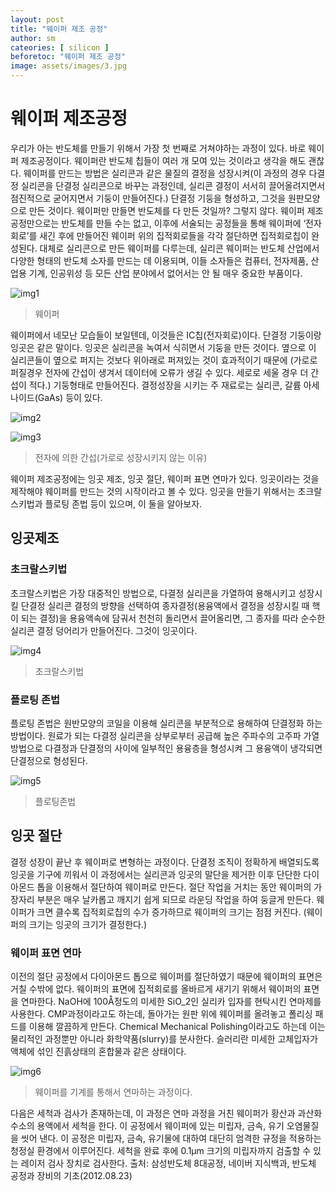 ```yaml
---
layout: post
title: "웨이퍼 제조 공정"
author: sm
cateories: [ silicon ]
beforetoc: "웨이퍼 제조 공정"
image: assets/images/3.jpg
---
```

# 웨이퍼 제조공정
우리가 아는 반도체를 만들기 위해서 가장 첫 번째로 거쳐야하는 과정이 있다. 바로 웨이퍼 제조공정이다. 웨이퍼란 반도체 칩들이 여러 개 모여 있는 것이라고 생각을 해도 괜찮다. 웨이퍼를 만드는 방법은 실리콘과 같은 물질의 결정을 성장시켜(이 과정의 경우 다결정 실리콘을 단결정 실리콘으로 바꾸는 과정인데, 실리콘 결정이 서서히 끌어올려지면서 점진적으로 굳어지면서 기둥이 만들어진다.) 단결정 기둥을 형성하고, 그것을 원판모양으로 만든 것이다. 웨이퍼만 만들면 반도체를 다 만든 것일까? 그렇지 않다. 웨이퍼 제조공정만으로는 반도체를 만들 수는 없고, 이후에 서술되는 공정들을 통해 웨이퍼에 ‘전자회로’를 새긴 후에 만들어진 웨이퍼 위의 집적회로들을 각각 절단하면 집적회로칩이 완성된다. 대체로 실리콘으로 만든 웨이퍼를 다루는데, 실리콘 웨이퍼는 반도체 산업에서 다양한 형태의 반도체 소자를 만드는 데 이용되며, 이들 소자들은 컴퓨터, 전자제품, 산업용 기계, 인공위성 등 모든 산업 분야에서 없어서는 안 될 매우 중요한 부품이다.

![img1](/images/sm_1/sm1)
> 웨이퍼

웨이퍼에서 네모난 모습들이 보일텐데, 이것들은 IC칩(전자회로)이다.
단결정 기둥이랑 잉곳은 같은 말이다. 잉곳은 실리콘을 녹여서 식히면서 기둥을 만든 것이다. 옆으로 이 실리콘들이 옆으로 퍼지는 것보다 위아래로 퍼져있는 것이 효과적이기 때문에 (가로로 퍼질경우 전자에 간섭이 생겨서 데이터에 오류가 생길 수 있다. 세로로 세울 경우 더 간섭이 적다.) 기둥형태로 만들어진다. 결정성장을 시키는 주 재료로는 실리콘, 갈륨 아세나이드(GaAs) 등이 있다. 



![img2](/images/sm_1/sm2.png)



![img3](/images/sm_1/sm3.jpg)
> 전자에 의한 간섭(가로로 성장시키지 않는 이유)
	

웨이퍼 제조공정에는 잉곳 제조, 잉곳 절단, 웨이퍼 표면 연마가 있다.
잉곳이라는 것을 제작해야 웨이퍼를 만드는 것의 시작이라고 볼 수 있다. 잉곳을 만들기 위해서는 초크랄스키법과 플로팅 존법 등이 있으며, 이 둘을 알아보자.
## 잉곳제조

### 초크랄스키법
초크랄스키법은 가장 대중적인 방법으로, 다결정 실리콘을 가열하여 용해시키고 성장시킬 단결정 실리콘 결정의 방향을 선택하여 종자결정(용융액에서 결정을 성장시킬 때 핵이 되는 결정)을 용융액속에 담궈서 천천히 돌리면서 끌어올리면, 그 종자를 따라 순수한 실리콘 결정 덩어리가 만들어진다. 그것이 잉곳이다. 


![img4](/images/sm_1/sm4.jpg)
> 초크랄스키법

### 플로팅 존법
플로팅 존법은 원반모양의 코일을 이용해 실리콘을 부분적으로 용해하여 단결정화 하는 방법이다. 원료가 되는 다결정 실리콘을 상부로부터 공급해 높은 주파수의 고주파 가열 방법으로 다결정과 단결정의 사이에 일부적인 용융층을 형성시켜 그 용융액이 냉각되면 단결정으로 형성된다.
 
![img5](/images/sm_1/sm5.jpg)
> 플로팅존법

## 잉곳 절단

결정 성장이 끝난 후 웨이퍼로 변형하는 과정이다. 단결정 조직이 정확하게 배열되도록 잉곳을 기구에 끼워서 이 과정에서는 실리콘과 잉곳의 말단을 제거한 이후 단단한 다이아몬드 톱을 이용해서 절단하여 웨이퍼로 만든다. 절단 작업을 거치는 동안 웨이퍼의 가장자리 부분은 매우 날카롭고 깨지기 쉽게 되므로 라운딩 작업을 하여 둥글게 만든다. 웨이퍼가 크면 클수록 집적회로칩의 수가 증가하므로 웨이퍼의 크기는 점점 커진다. (웨이퍼의 크기는 잉곳의 크기가 결정한다.)

###  웨이퍼 표면 연마	

이전의 절단 공정에서 다이아몬드 톱으로 웨이퍼를 절단하였기 때문에 웨이퍼의 표면은 거칠 수밖에 없다. 웨이퍼의 표면에 집적회로를 올바르게 새기기 위해서 웨이퍼의 표면을 연마한다. NaOH에 100Å정도의 미세한 SiO_2인 실리카 입자를 현탁시킨 연마제를 사용한다. CMP과정이라고도 하는데, 돌아가는 원판 위에 웨이퍼를 올려놓고 폴리싱 패드를 이용해 깔끔하게 만든다. Chemical Mechanical Polishing이라고도 하는데 이는 물리적인 과정뿐만 아니라 화학약품(slurry)를 분사한다. 슬러리란 미세한 고체입자가 액체에 섞인 진흙상태의 혼합물과 같은 상태이다. 
 
![img6](/images/sm_1/sm6.jpg)
> 웨이퍼를 기계를 통해서 연마하는 과정이다. 

다음은 세척과 검사가 존재하는데, 이 과정은 연마 과정을 거친 웨이퍼가 황산과 과산화수소의 용액에서 세척을 한다. 이 공정에서 웨이퍼에 있는 미립자, 금속, 유기 오염물질을 씻어 낸다. 이 공정은 미립자, 금속, 유기물에 대하여 대단히 엄격한 규정을 적용하는 청정실 환경에서 이루어진다. 세척을 완료 후에 0.1μm 크기의 미립자까지 검출할 수 있는 레이저 검사 장치로 검사한다.
출처: 삼성반도체 8대공정, 네이버 지식백과, 반도체 공정과 장비의 기초(2012.08.23)


